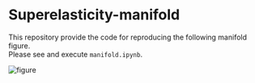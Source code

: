 # Superelasticity-manifold

This repository provide the code for reproducing the following manifold figure.  
Please see and execute `manifold.ipynb`.

![figure](https://github.com/takuyhaa/Superelasticity-manifold/assets/86113952/3131e6bc-829c-4c5d-afb3-157a11c76342)
